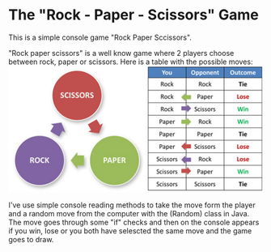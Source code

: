 # The "Rock - Paper - Scissors" Game
This is a simple console game "Rock Paper Sccissors".

"Rock paper scissors" is a well know game where 2 players choose between rock, paper or scissors.
Here is a table with the possible moves:
![Table](Rock-paper-scisscors-510px.jpg)

I've use simple console reading methods to take the move form the player and a random move from the computer with the (Random) class in Java.
The move goes through some "if" checks and then on the console appears if you win, lose or you both have selescted the same move and the game goes to draw.